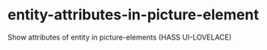 # entity-attributes-in-picture-element
Show attributes of entity in picture-elements (HASS UI-LOVELACE)

